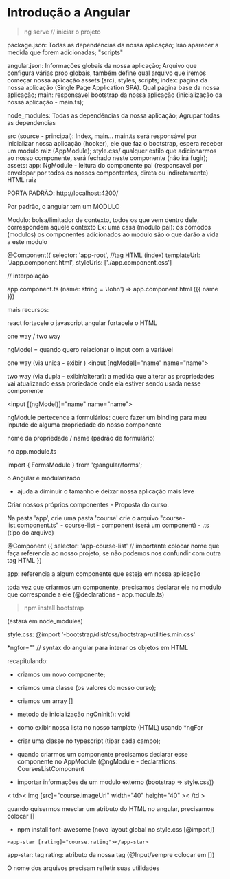 # Introdução a Angular


> ng serve // iniciar o projeto

package.json:
	Todas as dependências da nossa aplicação;
	Irão aparecer a medida que forem adicionadas;
	"scripts"
	
angular.json:
	Informações globais da nossa aplicação;
	Arquivo que configura várias prop globais, também define qual arquivo que iremos começar nossa aplicação
	assets (src), styles, scripts;
	index: página da nossa aplicação (Single Page Application SPA). Qual página base da nossa aplicação;
	main: responsável bootstrap da nossa aplicação (inicialização da nossa aplicação - main.ts);
	
node_modules:
	Todas as dependências da nossa aplicação;
	Agrupar todas as dependencias

src (source - principal):
	Index, main...
	main.ts será responsável por inicializar nossa aplicação (hooker), ele que faz o bootstrap, espera receber um modulo raiz (AppModule);
	style.css/ qualquer estilo que adicionarmos ao nosso componente, será fechado neste componente (não irá fugir);
	assets:	
	app: NgModule - leitura do componente pai (responsavel por envelopar por todos os nossos compontentes, direta ou indiretamente) HTML raiz  
	
PORTA PADRÃO: http://localhost:4200/

Por padrão, o angular tem um MODULO

Modulo: bolsa/limitador de contexto, todos os que vem dentro dele, correspondem aquele contexto 
Ex: 
uma casa (modulo pai): os cômodos (modulos)
os componentes adicionados ao modulo são o que darão a vida a este modulo

@Component({
  selector: 'app-root', //tag HTML (index)
  templateUrl: './app.component.html',
  styleUrls: ['./app.component.css']

// interpolação

app.component.ts (name: string = 'John') => app.component.html ({{ name }})


mais recursos: 

react fortacele o javascript
angular fortacele o HTML

one way / two way

ngModel = quando quero relacionar o input com a variável 

one way (via unica - exibir ) 
<input [ngModel]="name" name="name">

two way (via dupla - exibir/alterar): a medida que alterar as propriedades vai atualizando essa proriedade onde ela estiver sendo usada nesse componente

<input [(ngModel)]="name" name="name">

ngModule pertecence a formulários:
quero fazer um binding para meu inputde de alguma propriedade do nosso componente

nome da propriedade / name (padrão de formulário)




no app.module.ts

import { FormsModule } from '@angular/forms';

o Angular é modularizado 

- ajuda a diminuir o tamanho e deixar nossa aplicação mais leve

Criar nossos próprios componentes - Proposta do curso.

Na pasta 'app', crie uma pasta 'course'
	crie o arquivo "course-list.component.ts"
		- course-list
		- component (será um component)	
		- .ts (tipo do arquivo)

@Component ({
    selector: 'app-course-list' // importante colocar nome que faça referencia ao nosso projeto, se não podemos nos confundir com outra tag HTML
})

app: referencia a algum componente que esteja em nossa aplicação

toda vez que criarmos um componente, precisamos declarar ele no modulo que corresponde a ele (@declarations - app.module.ts)


> npm install bootstrap 

(estará em node_modules)

style.css: @import '-bootstrap/dist/css/bootstrap-utilities.min.css'

 *ngfor="" // syntax do angular para interar os objetos em HTML

recapitulando:
- criamos um novo componente;
- criamos uma classe (os valores do nosso curso);
- criamos um array []
- metodo de inicialização ngOnInit(): void

- como exibir nossa lista no nosso tamplate (HTML) usando *ngFor

- criar uma classe no typescript (tipar cada campo);

- quando criarmos um componente precisamos declarar esse componente no AppModule (@ngModule - declarations: CoursesListComponent

- importar informações de um modulo externo (bootstrap => style.css))

< td>< img [src]="course.imageUrl" width="40" height="40" >< /td >

quando quisermos mesclar um atributo do HTML no angular, precisamos colocar []

- npm install font-awesome (novo layout global no style.css [@import])

 `<app-star [rating]="course.rating"></app-star>`
 
 app-star: tag
 rating: atributo da nossa tag (@Input/sempre colocar em [])

O nome dos arquivos precisam refletir suas utilidades